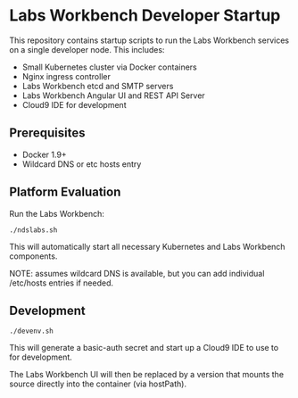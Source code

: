 # Labs Workbench Developer Startup

This repository contains startup scripts to run the Labs Workbench services on a single developer node. This includes:
* Small Kubernetes cluster via Docker containers
* Nginx ingress controller
* Labs Workbench etcd and SMTP servers
* Labs Workbench Angular UI and REST API Server
* Cloud9 IDE for development

## Prerequisites
* Docker 1.9+
* Wildcard DNS or etc hosts entry

## Platform Evaluation
Run the Labs Workbench:
```
./ndslabs.sh
```

This will automatically start all necessary Kubernetes and Labs Workbench components.

NOTE: assumes wildcard DNS is available, but you can add individual /etc/hosts entries if needed.

## Development
```
./devenv.sh
```

This will generate a basic-auth secret and start up a Cloud9 IDE to use to for development.

The Labs Workbench UI will then be replaced by a version that mounts the source directly into the container (via hostPath).
